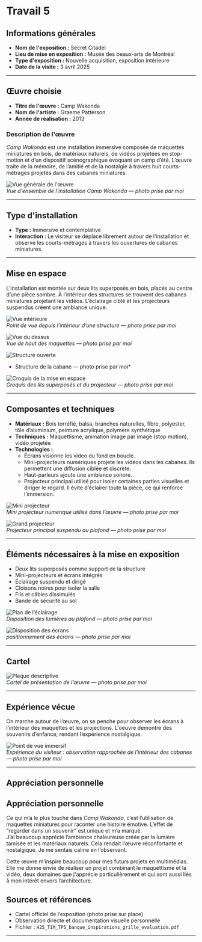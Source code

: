 # Travail 5

## Informations générales

- **Nom de l'exposition :** Secret Citadel  
- **Lieu de mise en exposition :** Musée des beaux-arts de Montréal  
- **Type d'exposition :** Nouvelle acquisition, exposition intérieure  
- **Date de la visite :** 3 avril 2025

---

## Œuvre choisie

- **Titre de l'œuvre :** Camp Wakonda  
- **Nom de l'artiste :** Graeme Patterson  
- **Année de réalisation :** 2013

### Description de l'œuvre

*Camp Wakonda* est une installation immersive composée de maquettes miniatures en bois, de matériaux naturels, de vidéos projetées en stop-motion et d’un dispositif scénographique évoquant un camp d’été. L’œuvre traite de la mémoire, de l’amitié et de la nostalgie à travers huit courts-métrages projetés dans des cabanes miniatures.

![Vue générale de l'œuvre](photos_MBAM/oeuvre_ensemble.jpeg)  
*Vue d'ensemble de l'installation Camp Wakonda — photo prise par moi*

---

## Type d'installation

- **Type :** Immersive et contemplative  
- **Interaction :** Le visiteur se déplace librement autour de l’installation et observe les courts-métrages à travers les ouvertures de cabanes miniatures.
---

## Mise en espace

L’installation est montée sur deux lits superposés en bois, placés au centre d’une pièce sombre. À l’intérieur des structures se trouvent des cabanes miniatures projetant les vidéos. L’éclairage ciblé et les projecteurs suspendus créent une ambiance unique.

![Vue intérieure](photos_MBAM/point_vue_interieur.jpeg)  
*Point de vue depuis l’intérieur d’une structure — photo prise par moi*

![Vue du dessus](photos_MBAM/point_vue_dessus.jpeg)  
*Vue de haut des maquettes — photo prise par moi*

![Structure ouverte](photos_MBAM/point_vue_structure.jpeg)  
* Structure de la cabane — photo prise par moi*

![Croquis de la mise en espace](photos_MBAM/croquis_mise_en_espace.png)  
*Croquis des lits superposés et du projecteur — photo prise par moi*

---

## Composantes et techniques

- **Matériaux :** Bois torréfié, balsa, branches naturelles, fibre, polyester, tôle d’aluminium, peinture acrylique, polymère synthétique  
- **Techniques :** Maquettisme, animation image par image (stop motion), vidéo projetée  
- **Technologies :**  
  - Écrans visionne les video du fond en boucle. 
  - Mini-projecteurs numériques  projete les vidéos dans les cabanes. Ils permettent une diffusion ciblée et discrète.
  - Haut-parleurs ajoute une ambiance sonore.
  - Projecteur principal utilisé pour isoler certaines parties visuelles et diriger le regard. Il évite d’éclairer toute la pièce, ce qui renforce l’immersion.


![Mini projecteur](photos_MBAM/micro_projecteur.jpeg)  
*Mini projecteur numérique utilisé dans l’œuvre — photo prise par moi*

![Grand projecteur](photos_MBAM/grand_projecteur.jpeg)  
*Projecteur principal suspendu au plafond — photo prise par moi*

---

## Éléments nécessaires à la mise en exposition

- Deux lits superposés comme support de la structure  
- Mini-projecteurs et écrans intégrés  
- Éclairage suspendu et dirigé  
- Cloisons noires pour isoler la salle  
- Fils et câbles dissimulés  
- Bande de sécurité au sol

![Plan de l’éclairage](photos_MBAM/plan_eclairage.jpeg)  
*Disposition des lumières au plafond — photo prise par moi*

![Disposition des écrans](photos_MBAM/plan_tv.jpeg)  
*positionnement des écrans  — photo prise par moi*

---

## Cartel

![Plaque descriptive](photos_MBAM/plaque_info.jpeg)  
*Cartel de présentation de l’œuvre — photo prise par moi*

---

## Expérience vécue

On marche autour de l’œuvre, on se penche pour observer les écrans à l’intérieur des maquettes et les projections. L'oeuvre demontre des souvenirs d’enfance, rendant l’expérience nostalgique.

![Point de vue immersif](photos_MBAM/point_vue_interieur.jpeg)  
*Expérience du visiteur : observation rapprochée de l’intérieur des cabanes — photo prise par moi*

---

## Appréciation personnelle

## Appréciation personnelle

Ce qui m’a le plus touché dans *Camp Wakonda*, c’est l’utilisation de maquettes miniatures pour raconter une histoire émotive. L’effet de “regarder dans un souvenir” est unique et m’a marqué.  
J’ai beaucoup apprécié l’ambiance chaleureuse créée par la lumière tamisée et les matériaux naturels. Cela rendait l’œuvre réconfortante et nostalgique. Je me sentais calme en l’observant.

Cette œuvre m’inspire beaucoup pour mes futurs projets en multimédias. Elle me donne envie de réaliser un projet combinant le maquettisme et la vidéo, deux domaines que j'apprécie particulièrement et qui sont aussi liés à mon intérêt envers l’architecture.


## Sources et références

- Cartel officiel de l’exposition (photo prise sur place)  
- Observation directe et documentation visuelle personnelle  
- Fichier : `H25_TIM_TP5_banque_inspirations_grille_evaluation.pdf`

---





